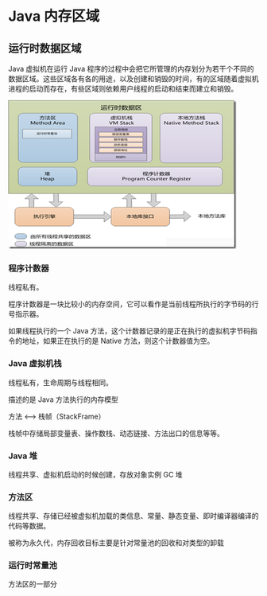 # Java 内存区域

## 运行时数据区域

Java 虚拟机在运行 Java 程序的过程中会把它所管理的内存划分为若干个不同的数据区域。这些区域各有各的用途，以及创建和销毁的时间，有的区域随着虚拟机进程的启动而存在，有些区域则依赖用户线程的启动和结束而建立和销毁。

![JVM_DATA](./../../Resources/JVM_DATA.png)

### 程序计数器

线程私有。

程序计数器是一块比较小的内存空间，它可以看作是当前线程所执行的字节码的行号指示器。

如果线程执行的一个 Java 方法，这个计数器记录的是正在执行的虚拟机字节码指令的地址，如果正在执行的是 Native 方法，则这个计数器值为空。


### Java 虚拟机栈

线程私有，生命周期与线程相同。

描述的是 Java 方法执行的内存模型

方法 <--> 栈帧（StackFrame）

栈帧中存储局部变量表、操作数栈、动态链接、方法出口的信息等等。

### Java 堆

线程共享、虚拟机启动的时候创建，存放对象实例   GC 堆

### 方法区

线程共享、存储已经被虚拟机加载的类信息、常量、静态变量、即时编译器编译的代码等数据。

被称为永久代，内存回收目标主要是针对常量池的回收和对类型的卸载

### 运行时常量池

方法区的一部分
